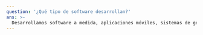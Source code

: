 ```yaml
---
question: '¿Qué tipo de software desarrollan?'
ans: >-
  Desarrollamos software a medida, aplicaciones móviles, sistemas de gestión y otras soluciones personalizadas según las necesidades de nuestros clientes.
---
```


